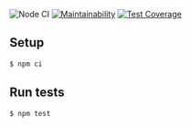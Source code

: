 ![Node CI](https://github.com/Barrierok/solve-grokking-algorithms/workflows/Node%20CI/badge.svg) [![Maintainability](https://api.codeclimate.com/v1/badges/10ef7e4b8818692e3631/maintainability)](https://codeclimate.com/github/Barrierok/solve-grokking-algorithms/maintainability) [![Test Coverage](https://api.codeclimate.com/v1/badges/10ef7e4b8818692e3631/test_coverage)](https://codeclimate.com/github/Barrierok/solve-grokking-algorithms/test_coverage)
## Setup

```sh
$ npm ci
```

## Run tests

```sh
$ npm test
```

